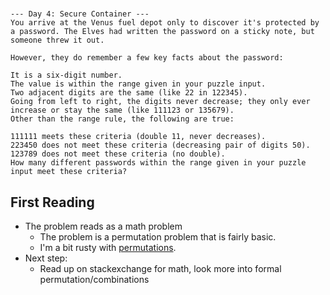 # 


```
--- Day 4: Secure Container ---
You arrive at the Venus fuel depot only to discover it's protected by a password. The Elves had written the password on a sticky note, but someone threw it out.

However, they do remember a few key facts about the password:

It is a six-digit number.
The value is within the range given in your puzzle input.
Two adjacent digits are the same (like 22 in 122345).
Going from left to right, the digits never decrease; they only ever increase or stay the same (like 111123 or 135679).
Other than the range rule, the following are true:

111111 meets these criteria (double 11, never decreases).
223450 does not meet these criteria (decreasing pair of digits 50).
123789 does not meet these criteria (no double).
How many different passwords within the range given in your puzzle input meet these criteria?
```


## First Reading

 * The problem reads as a math problem
    * The problem is a permutation problem that is fairly basic. 
    * I'm a bit rusty with [permutations](https://math.stackexchange.com/questions/531231/find-all-permutations-in-increasing-order). 
* Next step:
    * Read up on stackexchange for math, look more into formal permutation/combinations